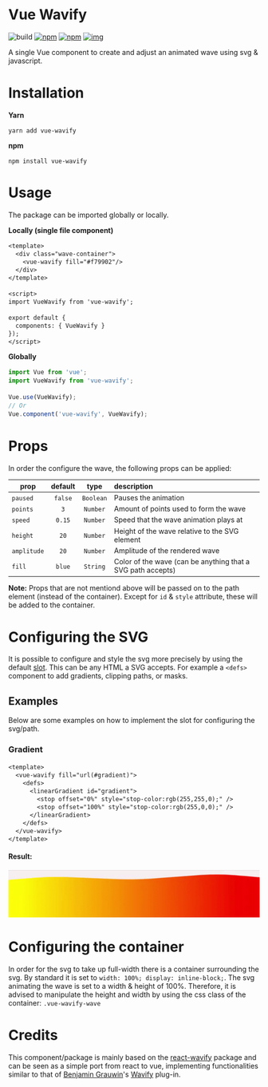 # Vue Wavify
![build](https://github.com/SvenWesterlaken/vue-wavify/workflows/build/badge.svg?branch=main)
[![npm](https://img.shields.io/npm/v/vue-wavify.svg)](https://www.npmjs.com/package/vue-wavify)
[![npm](https://img.shields.io/npm/dt/vue-wavify.svg)](https://www.npmjs.com/package/vue-wavify)
[![img](https://img.shields.io/npm/l/vue-wavify.svg)](https://github.com/SvenWesterlaken/vue-wavify/blob/main/LICENSE)

A single Vue component to create and adjust an animated wave using svg & javascript.

# Installation
**Yarn**

    yarn add vue-wavify

**npm**

    npm install vue-wavify


# Usage

The package can be imported globally or locally.

**Locally (single file component)**
```vue
<template>
  <div class="wave-container">
    <vue-wavify fill="#f79902"/>
  </div>
</template>

<script>
import VueWavify from 'vue-wavify';

export default {
  components: { VueWavify }
});
</script>
```

**Globally**
```js
import Vue from 'vue';
import VueWavify from 'vue-wavify';

Vue.use(VueWavify);
// Or
Vue.component('vue-wavify', VueWavify);

```

# Props

In order the configure the wave, the following props can be applied:

| prop        | default | type      | description |
| ----------- |:-------:|:---------:|:----------- |
| `paused`    | `false` | `Boolean` | Pauses the animation |
| `points`    | `3`     | `Number`  | Amount of points used to form the wave |
| `speed`     | `0.15`  | `Number`  | Speed that the wave animation plays at |
| `height`    | `20`    | `Number`  | Height of the wave relative to the SVG element |
| `amplitude` | `20`    | `Number`  | Amplitude of the rendered wave |
| `fill`      | `blue`  | `String`  | Color of the wave (can be anything that a SVG path accepts) |

**Note:** Props that are not mentiond above will be passed on to the path element (instead of the container). Except for `id` & `style` attribute, these will be added to the container.

# Configuring the SVG
It is possible to configure and style the svg more precisely by using the default [slot](https://vuejs.org/v2/guide/components-slots.html).
This can be any HTML a SVG accepts. For example a `<defs>` component to add gradients, clipping paths, or masks.

## Examples

Below are some examples on how to implement the slot for configuring the svg/path.

### Gradient
```vue
<template>
  <vue-wavify fill="url(#gradient)">
    <defs>
      <linearGradient id="gradient">
        <stop offset="0%" style="stop-color:rgb(255,255,0);" />
        <stop offset="100%" style="stop-color:rgb(255,0,0);" />
      </linearGradient>
    </defs>
  </vue-wavify>
</template>
```
#### Result:
![gradient wave](./.github/images/gradient_wave.gif)

# Configuring the container
In order for the svg to take up full-width there is a container surrounding the svg. By standard it is set to `width: 100%; display: inline-block;`. The svg animating the wave is set to a width & height of 100%. Therefore, it is advised to manipulate the height and width by using the css class of the container: `.vue-wavify-wave`

# Credits

This component/package is mainly based on the [react-wavify](https://www.npmjs.com/package/react-wavify) package and can be seen as a simple port from react to vue, implementing functionalities similar to that of [Benjamin Grauwin](http://benjamin.grauwin.me/)'s [Wavify](https://github.com/peacepostman/wavify) plug-in.
